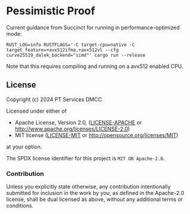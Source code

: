 # Pessimistic Proof

Current guidance from Succinct for running in performance-optimized mode:

``RUST_LOG=info RUSTFLAGS='-C target-cpu=native -C target_feature=+avx512ifma,+avx512vl --cfg curve25519_dalek_backend="simd"' cargo run --release``

Note that this requires compiling and running on a avx512 enabled CPU.

## License
Copyright (c) 2024 PT Services DMCC

Licensed under either of

* Apache License, Version 2.0, ([LICENSE-APACHE](LICENSE-APACHE) or http://www.apache.org/licenses/LICENSE-2.0)
* MIT license ([LICENSE-MIT](LICENSE-MIT) or http://opensource.org/licenses/MIT)

at your option. 

The SPDX license identifier for this project is `MIT OR Apache-2.0`.

### Contribution

Unless you explicitly state otherwise, any contribution intentionally submitted for inclusion in the work by you, as defined in the Apache-2.0 license, shall be dual licensed as above, without any additional terms or conditions.
